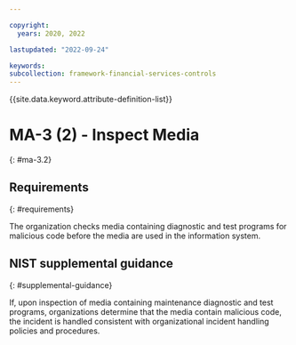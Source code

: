 ```yaml
---

copyright:
  years: 2020, 2022

lastupdated: "2022-09-24"

keywords: 
subcollection: framework-financial-services-controls
---
```


{{site.data.keyword.attribute-definition-list}}

         
# MA-3 (2) - Inspect Media
{: #ma-3.2}

## Requirements
{: #requirements}

The organization checks media containing diagnostic and test programs for malicious code before the media are used in the information system.

## NIST supplemental guidance
{: #supplemental-guidance}

If, upon inspection of media containing maintenance diagnostic and test programs, organizations determine that the media contain malicious code, the incident is handled consistent with organizational incident handling policies and procedures.

